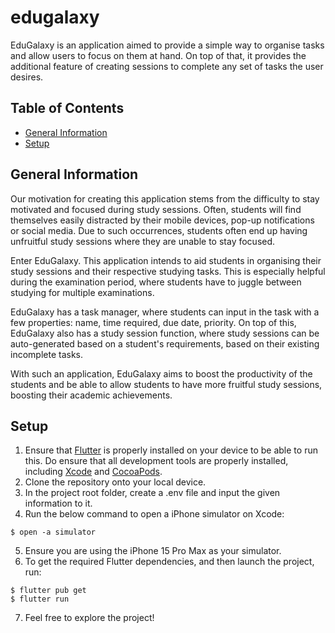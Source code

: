 # edugalaxy

EduGalaxy is an application aimed to provide a simple way to organise tasks and allow users to focus on them at hand. On top of that, it provides the additional feature of creating sessions to complete any set of tasks the user desires.

## Table of Contents

- [General Information](#general-information)
- [Setup](#setup)

## General Information

Our motivation for creating this application stems from the difficulty to stay motivated and focused during study sessions. Often, students will find themselves easily distracted by their mobile devices, pop-up notifications or social media. Due to such occurrences, students often end up having unfruitful study sessions where they are unable to stay focused.

Enter EduGalaxy. This application intends to aid students in organising their study sessions and their respective studying tasks. This is especially helpful during the examination period, where students have to juggle between studying for multiple examinations.

EduGalaxy has a task manager, where students can input in the task with a few properties: name, time required, due date, priority. On top of this, EduGalaxy also has a study session function, where study sessions can be auto-generated based on a student's requirements, based on their existing incomplete tasks.

With such an application, EduGalaxy aims to boost the productivity of the students and be able to allow students to have more fruitful study sessions, boosting their academic achievements.

## Setup

1. Ensure that [Flutter](https://docs.flutter.dev/get-started/install) is properly installed on your device to be able to run this. Do ensure that all development tools are properly installed, including [Xcode](https://developer.apple.com/xcode/) and [CocoaPods](https://cocoapods.org/).
2. Clone the repository onto your local device.
3. In the project root folder, create a .env file and input the given information to it.
4. Run the below command to open a iPhone simulator on Xcode:

```
$ open -a simulator
```

5. Ensure you are using the iPhone 15 Pro Max as your simulator.
6. To get the required Flutter dependencies, and then launch the project, run:

```
$ flutter pub get
$ flutter run
```

7. Feel free to explore the project!
